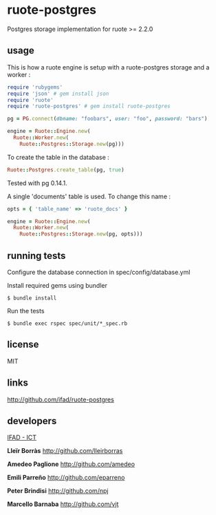 # ruote-postgres

Postgres storage implementation for ruote >= 2.2.0

## usage

This is how a ruote engine is setup with a ruote-postgres storage and a worker :

```ruby
require 'rubygems'
require 'json' # gem install json
require 'ruote'
require 'ruote-postgres' # gem install ruote-postgres

pg = PG.connect(dbname: "foobars", user: "foo", password: "bars")

engine = Ruote::Engine.new(
  Ruote::Worker.new(
    Ruote::Postgres::Storage.new(pg)))
```

To create the table in the database :

```ruby
Ruote::Postgres.create_table(pg, true)
```

Tested with pg 0.14.1.

A single 'documents' table is used. To change this name :

```ruby
opts = { 'table_name' => 'ruote_docs' }

engine = Ruote::Engine.new(
  Ruote::Worker.new(
    Ruote::Postgres::Storage.new(pg, opts)))
```

## running tests

Configure the database connection in spec/config/database.yml

Install required gems using bundler

    $ bundle install
    
Run the tests
    
    $ bundle exec rspec spec/unit/*_spec.rb


## license

MIT


## links

http://github.com/ifad/ruote-postgres


## developers

[IFAD - ICT](http://github.com/ifad)

**Lleïr Borràs** <http://github.com/lleirborras>

**Amedeo Paglione** <http://github.com/amedeo>

**Emili Parreño** <http://github.com/eparreno>

**Peter Brindisi** <http://github.com/npj>

**Marcello Barnaba** <http://github.com/vjt>

